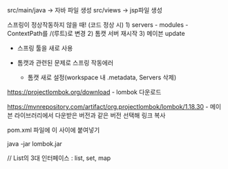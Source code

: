 src/main/java -> 자바 파일 생성
src/views -> jsp파일 생성


스프링이 정상작동하지 않을 때! (코드 정상 시)
    1) servers - modules - ContextPath를 /(루트)로 변경
    2) 톰캣 서버 재시작
    3) 메이븐 update

- 스프링 툴을 새로 사용

- 톰캣과 관련된 문제로 스프링 작동에러
    - 톰캣 새로 설정(workspace 내 .metadata, Servers 삭제)



https://projectlombok.org/download  - lombok 다운로드

https://mvnrepository.com/artifact/org.projectlombok/lombok/1.18.30  - 메이븐 라이브러리에서 다운받은 버전과 같은 버전 선택해 링크 복사

pom.xml 파일에 </dependency>
		       이 사이에 붙여넣기
	</dependencies>


java -jar lombok.jar


// List의 3대 인터페이스 : list, set, map